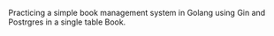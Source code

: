 Practicing a simple book management system in Golang using Gin and Postrgres in a single table Book.